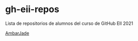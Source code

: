 # gh-eii-repos
Lista de repositorios de alumnos del curso de GitHub EII 2021

[AmbarJade](https://github.com/AmbarJade/Prueba-2)
